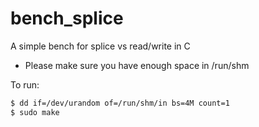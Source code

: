 bench_splice
============

A simple bench for splice vs read/write in C

* Please make sure you have enough space in /run/shm

To run:

``` bash
$ dd if=/dev/urandom of=/run/shm/in bs=4M count=1
$ sudo make
```
